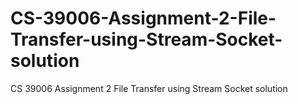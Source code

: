 # CS-39006-Assignment-2-File-Transfer-using-Stream-Socket-solution
CS 39006 Assignment 2 File Transfer using Stream Socket solution
